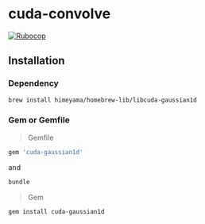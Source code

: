 # cuda-convolve
[![Rubocop](https://github.com/Himeyama/cuda-convolve/actions/workflows/rubocop.yml/badge.svg)](https://github.com/Himeyama/cuda-convolve/actions/workflows/rubocop.yml)

## Installation

### Dependency
```bash
brew install himeyama/homebrew-lib/libcuda-gaussian1d
```

### Gem or Gemfile
> Gemfile
```rb
gem 'cuda-gaussian1d'
```

and

```bash
bundle
```

> Gem
```bash
gem install cuda-gaussian1d
```
